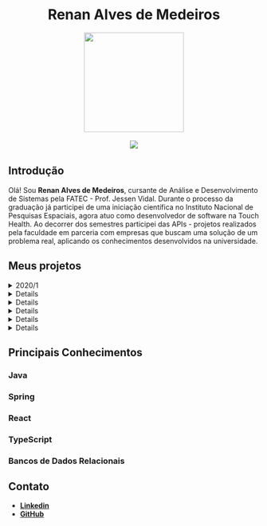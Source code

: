 <body>
  <div align="center">
    <h1>Renan Alves de Medeiros</h1>
    <kbd><img src="https://media.licdn.com/dms/image/C4D03AQEHms0ZjEXQVw/profile-displayphoto-shrink_800_800/0/1651844532134?e=1692230400&v=beta&t=JHWV7k8hwES7sfLKAe20vTd7ZRRu8aeNg55iUcasRps" width="200px" height="200px"/></kbd>
    <p><a href="https://www.linkedin.com/in/medrenan/"><img src="https://img.shields.io/badge/LinkedIn-0077B5?style=for-the-badge&logo=linkedin&logoColor=white"/></a></p>
  </div>
</body>
  
## Introdução

Olá! Sou **Renan Alves de Medeiros**, cursante de Análise e Desenvolvimento de Sistemas pela FATEC - Prof. Jessen Vidal. Durante o processo da graduação já participei de uma iniciação científica no Instituto Nacional de Pesquisas Espaciais, agora atuo como desenvolvedor de software na Touch Health. Ao decorrer dos semestres participei das APIs - projetos realizados pela faculdade em parceria com empresas que buscam uma solução de um problema real, aplicando os conhecimentos desenvolvidos na universidade.

## Meus projetos
<details>
  <summary>2020/1</summary>
  
  ### iPet App <a href="https://github.com/medrenan/ipet-app"><img src="assets/github-mark-white.png" width="25px" height="25px"></img><a>
  
  ### Parceiro Acadêmico
  FATEC - Prof. Jessen Vidal, proposto pelo professor Jean Carlos Lourenço Costa da disciplina Programação em Microinformática
  
  ### Visão do Projeto
  Desenvolver um aplicativo mobile para gerenciamento e cuidado de animais de estimação, com interface do usuário e interação com banco de dados através da leitura e persistência de dados. O aplicativo conta com cadastro de pets, doenças parasitárias, vacinas e vermifugos.
  
  ### Tecnologias Utilizadas
  
  #### MongoDB
  O banco de dados da aplicação foi construído com o MongoDB, um banco de dados não relacional orientado a documento. Ele possibilita realizar a persistência dos dados da aplicação a partir de documentos do tipo JSON e impressiona pela velocidade de processamento das transações.
  
  O MongoDB é muito vantajoso em relação a bancos de dados relacionais quando se tem um sistema com poucos recursos e que, por tratar dados diretamente como JSON, se torna um ótimo complemento à linguagem JavaScript.
  #### Express
  Express.js é um framework para aplicações baseadas em Node.js que fornece os recursos necessários para a criação de servidores web, possibilitando um design e uma construção de aplicação mais rápida e fácil.
  
  O Express.js facilita o envio e tratamento de requisições via HTTP, o que permite criar uma aplicação web de arquitetura MVC de forma simplificada com implementação de rotas e a manipulação de views e requisições. 
  
  #### React Native
  React Native é uma biblioteca Javascript criada e mantida pela Meta. Ela possibilita a criação de aplicações mobile para sistemas Android e iOS de forma nativa, renderizando código em Javascript para a linguagem de uso particular do sistema, implicando num desenvolvimento mais simples, ágil e fácil de ser mantido.
  
  Como diz o nome, React Native é baseado em outra biblioteca Javascript já muito aclamada: o React, módulo com o objetivo de facilitar o desenvolvimento interfaces de usuário em páginas web de forma dinâmica.
  
  O uso do React Native traz incontáveis benefícios para construção de aplicações mobile e ganha pontos por sua ótima performance em múltiplos sistemas de dispositivos móveis.
  
  #### Expo
  O Expo é um framework e uma plataforma para aplicações React (o que inclui o React native). Ele disponibiliza uma série de ferramentas e serviços construídos sobre plataformas nativas que auxilia no desenvolvimento, construção, implantação e iteração em ambientes Android/iOS através de uma base de códigos Javascript.
  
  Sua integração com o React Native é o que fez a plataforma ser utilizada para o deenvolvimento do projeto. Com o Expo, podemos renderizar a aplicação em qualquer celular através da leitura de um QR Code e assim acompanhar o desenvolvimento em tempo real de forma direta e com pouca configuração. 
  
  #### NodeJs
  Node.js é um software que permite a execução de códigos Javascript fora de um navegador web, que é seu interpretador padrão. É projetado para construir aplicações web escaláveis, sendo um ambiente de servidor extremamente eficiente para o desenvolvimento rápido e limpo de aplicações Javascript.
  
  Sua flexibilidade com o gerenciamento de pacotes e softwares NPM (Node Package Manager) da ao Node.js um potencial para ser utilizado em diversas situações. Além disso, é um ambiente leve pouco custoso e eficiente e conta com suporte das principais empresas na área de tecnologia, como a Google, Amazon e Microsoft.
  
  #### Contribuições Pessoais
  
  Fui responsável pelo desenvolvimento backend da aplicação. Sendo neste semestre meu primeiro contato com programação web e com diversos dos recursos utilizados, como a linguagem Javascript e o React Native, tive de aprender o uso eficiente das ferramentas da aplicação durante o próprio desenvolvimento.
  
  Como desenvolvedor back-end, construí a lógica e os serviços da aplicação com o uso das tecnologias citadas, pesquisando nas documentações e em tutoriais os diferentes tipos de implementações e os usos mais adequados ao projeto de forma com que o problema apresentado fosse resolvido de forma eficiente. Desenvolvi os serviços que se comunicam com a tela do aplicativo, com persistência, leitura, escrita e remoção de dados no banco de dados da aplicação utilizando uma arquitetura de model, view e controller.
  
  Apesar de ser desenvolvedor back-end, também contribuí com o desenvolvimento de componentes da interface do usuário, aplicando lógicas à renderização das páginas da aplicação e tratando os dados recebidos.
  
  O versionamento do projeto num repositório na nuvem, sendo utilizado o GitHub, também foi uma das minhas atribuições e da equipe. Além de contribuir com documentações necessárias para as entregas e auxiliar no gerenciamento da equipe com o uso da metodologia Kanban, veiculada pela plataforma Trello.
  
  #### Hard Skills
  
  - **Aplicação de arquitetura MVC em uma aplicação web**: Sei fazer com autonomia
  - **Desenvolvimento de aplicações back-end em Node.js**: Sei fazer com ajuda.
  - **Versionamento de repositório git**: Sei fazer com autonomia.
  - **React com HTML/CSS**: Sei fazer com autonomia.
  
  #### Soft Skills
  
  - **Comunicação**: foi fundamental para o desenvolvimento do projeto e a integração da equipe, onde todos se conheciam há pouco tempo e possuíam niveis diferentes de conhecimento. Foi necessário principalmente no pareamento dos conhecimentos do time, na organização do fluxo de desenvolviemto e nas apresentações das entregas.
  - **Resolução de problemas**: durante qualquer processo de desenvolvimento é natural que exista conflitos e problemas internos ou externos, sejam eles técnicos ou de gestão, por isso é necessários buscar formas eficientes de resolve-los. Foi fundamental durante o processo inteiro de desenvolvimento do API.
  - **Ensino/Treinamento**: como foi citado no ponto de *Comunicação*, a equipe possuia diferentes níveis de conhecimentos técnicos, por isso, o ensino e o treinamento foi vital no desenvolvimento do projeto. Como houve facilidade da minha parte no entendimento das tecnologias, que aprendi praticando e com o auxílio de outros membros da equipe, pude repassar o conhecimento adquirido treinando outros membros da equipe e auxiliando em dúvidas.
</details>

<details>
  <summary>2020/2</summary>
  
  ### eJourney <a href="https://github.com/medrenan/PI_2020.2"><img src="assets/github-mark-white.png" width="25px" height="25px"></img><a>
  
  ### Parceiro Acadêmico
  IACIT Soluções Tecnológicas
  
  ### Visão do Projeto
  Desenvolver um aplicativo de gerenciamento e controle da jornada de trabalho dos motoristas da empresa parceira de forma parametrizável, aplicando funcionalidades de planejamento, acompanhamento e controle de serviços.
  
  ### Tecnologias Utilizadas
  
  #### Java
  Java é uma linguagem de programação de paradigma orientado a objetos desenvolvida na década de 90. Uma das mais consolidadas no meio da programação, é uma linguagem de propósito geral com a intenção de ser capaz de rodar em qualquer plataforma que suporte a tecnologia, utilizando o JVM (Java Virtual Machine) como compilador da linguagem.
  
  Neste projeto utilizamos o Java para desenvolver o sistema, implementando a orientação a objetos e aproveitando a biblioteca JavaSQL pra fazer a conexão com o banco de dados da aplicação.
  
  #### PostgreSQL
  O banco de dados do sistema proposto foi construido com o PostgreSQL, um sistema gerenciador de banco de dados objeto relacional que usa e estende a linguagem SQL(Strucutred Query Language), combinando diversas características para guardar e escalar dados com segurança.
  
  A partir do código Java foi feita a conexão com o PostgreSQL utilizando a tencologia JDBC, o que permitia cadastrar, ler, atualizar e remover os dados das tabelas do banco através da lógica implementada no sistema.
  
  #### Java Swing
  A interface gráfica da aplicação foram construídas utilizando o framework Java Swing, um toolkit para Java que renderiza os componentes por conta própria compatível com o Abstract Window Toolkit, que depende do código nativo da plataforma.
  
  Como requisito do cliente, foram desenvolvidas telas de login e cadastro de novos usuários e telas de busca e cadastro de funcionários, veículos e de entregas em andamento e realizadas.
  
  Apesar de ser uma teconologia mais antiga e menos utilizada, ela traz alguns benefícios como sua gama enorme de controles de personalização e a capacidade de ser compilada em máquinas que suportem Java. No entanto, sua performance pode ser lenta devida a alta abstração do framework.
  
  #### Contribuições Pessoais
  
  Fui responsável pelo desenvolvimento backend da aplicação. Por ser o segundo semestre do curso já havia construído uma base de conhecimentos necessários para desenvolver o projeto, embora o uso de tecnologias diferentes das apresentadas anteriormente tenha dificultado o processo de desenvolvimento.
  
  Sendo responsável pelo desenvolvimento do back-end do sistema, implementei serviços de cadastro, leitura e remoção de dados coletados pela aplicação. Também prestei apoio na criação das interfaces gráficas com o Java Swing e no versionamento do projeto com a tecnologia Git.
  
  Contudo, vale acrescentar que por ser o primeiro contato com uma empresa terceira, que foi a solicitante do produto a ser entregue, o desafio foi diferente do projeto anterior pois deveríamos atender os requisitos necessários e ter uma comunicação ativa com o cliente a fim de produzir entregas de valores a cada etapa do processo, por isso ajudei a gerenciar a equipe utilizando a metodologia ágil Scrum.

<div align="center">
  
  |![image](https://user-images.githubusercontent.com/64873343/166339180-b40e3c0c-d38a-4278-9afc-2f4d90255a43.png)| 
  |:--:| 
  | *Tela de cadastro de Motoristas, renderizada com o Java Swing* |
  
</div>
  
  #### Hard Skills
  
  - **Desenvolvimento com integração a um banco de dados relacional**: Sei fazer com autonomia
  - **Desenvolvimento de aplicações back-end em Java**: Sei fazer com ajuda.
  - **Versionamento de repositório git**: Sei fazer com autonomia.
  - **Desenvolvimento de GUI com Java Swing**: Sei fazer com autonomia.
  
  #### Soft Skills
  
  - **Comunicação**: uma habilidade que está em constante desenvolvimento, e não foi diferente nesta etapa onde foi necessário apresentar o projeto para o cliente e professores avaliadores. Além de ser necessário para manter um esquema organizacional eficiente, ativo e funcional entre os integrantes da equipe. 
  - **Controle de Tempo**: por ser o primeiro projeto em parceria com um cliente real, uma empresa parceira da universidade, com prazos mais curtos para um desenvolvimento mais complexo e com mais requisitos, o controle do tempo foi necessário para cumprir com as entregas nos prazos determinados, buscando otimizar a eficiência.
</details>

<details>
  <summary>2021/1</summary>
  
  ### nEDUC <a href="https://github.com/DevSlim001/API_NEDUC"><img src="assets/github-mark-white.png" width="25px" height="25px"></img><a>
  
  ### Parceiro Acadêmico
  NESS Health
  
  ### Visão do Projeto
  Com a pandemia do COVID-19, começamos a buscar cada vez mais formas de interagir de forma segura com outras pessoas, graças a tecnologia esse relacionamento à distância não foi um problema. Hoje em dia, trabalhamos de casa, falamos com nossos familiares por chamada de vídeo, fazemos reuniões e seminários por plataformas da web. Da mesma forma que tudo se adaptou durante esse período, com a educação e o ensino não podia ser diferente.
  
  Visando estes fatores, a empresa parceira, e a FATEC de São José dos campos propôs o desafio de achar uma solução para facilitar a vida de estudantes com uma plataforma de ensino remoto com praticidade e facilidade.
  
  ### Tecnologias Utilizadas
  
  #### Spring Framework
  Spring é um framework Java amplamente utilizado pela comunidade que otimiza o processo de desenvolvimento web em Java, possibilitando um maior domínio do projeto que está sendo desenvolvido com um suporte à infraestrutura direto na aplicação, permitindo que os desenvolvedores possam se concentrar na parte lógica da aplicação, sem se preocupar com configurações de ambiente.
  
  A ferramente possui uma plenitude de funcionalidades, se destacando entre elas o Spring Data, módulo responsável pela conexão da aplicação com um banco de dados que possibilita trabalhar com mais facilidade por fazer essa integração de forma mais direta.
  
  Também é notável o Spring MVC, tecnologia que facilita o desenvolvimento Web em Java permitindo construir uma aplicação web ou API Rest de forma simples e intuitiva, gerando aplicações robustas e flexíveis.
  
  O Spring foi a tecnologia chave do projeto, utilizada para construir as rotas de integração com banco de dados e a comunicação com a interface gráfica do usuário.
  
  #### MySQL
  O banco de dados do sistema proposto foi construido com o MySQL, um sistema de gerenciamento de banco de dados, que utiliza a linguagem SQL como interface para adicionar, acessar e processar os dados de uma aplicação. É uma tecnologia rápida, confiável e simples de se utilizar.
  
  Com o MySQL gerenciamos as tabelas do banco de dados da aplicação de forma mais simples a partir do MySQL Workbench, uma interface gráfica que permite rodar scripts SQL para tratar a base de dados da aplicação.
  
  #### HTML + CSS
  A interface do usuário foi construída utilizando HTML com CSS, tecnologias de desenvolvimento front-end que renderizam os componentes de uma aplicação a partir do HTML e os estiliza com o uso de CSS. As tecnologias combinadas permitem construir páginas web responsivas e funcionais, que são diretamente interpretadas pelos navegadores.
  
  Com o uso de HTML também foi possível fazer a conexão com o controlador do sistema, a fim de direcionar botões e atalhos presentes nas telas para serviços construídos no backend da aplicação e apresentar os dados encontrados dinamicamente.
  
  #### Contribuições Pessoais
  <details>
    <summary>Product Owner</summary>
  Neste projeto pude ser o Product Owner da equipe, portanto além das responsabilidades de desenvolvedor, também fiquei responsável pelo contato direto com o cliente, apresentando o que foi construído durante a sprint e num processo contínuo de validação e negociação de prazos e requisitos. Também tive o encargo de sanar as dúvidas da equipe durante o projeto, sempre comunicando a melhor forma de seguir com o projeto de acordo com as demandas do cliente.

  Como Product Owner, construí efetivamente os recursos da metodologia Scrum para a posição, definindo o Product Backlog, gerando os gráficos de burndown e parametrizando a equipe em relação do estado de desenvolvimento para com os requisitos necessários e funcionalidades a serem entregues que foram previamente negociadas.
  </details>
  <details>
    <summary>Desnovlvedor Back-End</summary>
  
  Também atuei como desenvolvedor, principalmente no back-end da aplicação. Criando rotas de integração de serviços de processamento dos dados fornecidos pela tela. Neste projeto, principalmente, compreendi melhor aspectos importantes para um desenvolvedor web, tanto pelo contato com o produto quanto com as tecnologias empregadas e seus usos, como a construção das rotas e a definição de um banco de dados relacional funcional.
  </details>
  
<div align="center">
  
  |<img src="https://github.com/DevSlim001/API_NEDUC/blob/main/readassets/cursosview.gif" />| 
  |:--:| 
  | *Gif demonstrando o funcionamento da tela de Cursos da aplicação* |

  </div>
  
  #### Hard Skills
  
  - **Desenvolvimento Web utilizando Spring MVC**: Sei fazer com autonomia
  - **Construção de interface gráfica responsiva e funcional**: Sei fazer com autonomia.
  - **Configuração e implementaçãod de serviços de conexão com Banco de Dados utilizando Spring Data**: Sei fazer com autonomia.
  - **Construção e manutenção de Banco de Dados relacional**: Sei fazer com autonomia.
  
  #### Soft Skills
  
  - **Visão Analítica**: para compreender as demandas do cliente e traçar um trajeto efetivo e viável para facilitar o processo de desenvolvimento da equipe foi necessário aprimorar a visão analítica do projeto, uma habilidade crítica para qualquer proceso lógico a ser desenvolvido. Pude aprimorar esta habilidade de forma prática e contínua no decorrer dos Projetos Integradores, mas se provou muito necessária ao desempenhar o cargo de Product Owner.
  - **Tomada de Decisões**: muitas vezes o melhor caminho pode não ser o mais claro ou o mais fácil, portanto a tomada de decisões de forma assertiva foi uma habilidade crítica para o desenvolvimento do projeto.
  - **Habilidades Técnicas**: o estudo de novas tecnologias foi fundamental para compreender a complexidade do projeto e os requerimentos do cliente, que possuía um alto nível técnico.
</details>

<details>
  <summary>2021/2</summary>

  ### ShipsDocument <a href="https://github.com/developersapi/Sistema-Web-com-Regra-de-Negocio/tree/sprint04"><img src="assets/github-mark-white.png" width="25px" height="25px"></img><a>

  ### Parceiro Acadêmico
  Embraer
  
  ### Visão do Projeto
  O desafio do projeto foi com base em um problema real enfrentado na Embraer; na empresa toda a aeronave produzida conta com um manual operacional que demonstra o funcionamento de suas peças. No entanto, o manual é criado e mantido de forma manual, utilizando planilhas para fazer o controle do lançamento de manuais atualizados. Além desta prática necessitar de bastante tempo devido a complexidade, implica no surgimento de erros nos manuais.

  A solução foi elaborar uma aplicação desktop que, comunicando com um servidor interno da empresa, seja capaz de criar, manipular e dispor os manuais para os clientes de forma facilitada.

  Os manuais dispõem de um padrão específico adotado na empresa, chamado de Codelist: por este padrão, é realizado todo o tratamento dos repositórios de manuais para cada aeronave. Visto que uma sessão do documento de determinada operação pode precisar ser disponibilizada em outras aeronaves que utilizam a mesma peça e funcionalidade, o sistema é responsabilizado por tratar automaticamente, a partir do valor da codelist cadastrada, a geração do manual para cada aeronave.
  
  ### Tecnologias Utilizadas
  
  #### Spring Framework
  Spring é um framework Java amplamente utilizado pela comunidade que otimiza o processo de desenvolvimento web em Java, possibilitando um maior domínio do projeto que está sendo desenvolvido com um suporte à infraestrutura direto na aplicação, permitindo que os desenvolvedores possam se concentrar na parte lógica da aplicação, sem se preocupar com configurações de ambiente.
  
  A ferramente possui uma plenitude de funcionalidades, se destacando entre elas o Spring Data, módulo responsável pela conexão da aplicação com um banco de dados que possibilita trabalhar com mais facilidade por fazer essa integração de forma mais direta.
  
  Também é notável o Spring MVC, tecnologia que facilita o desenvolvimento Web em Java permitindo construir uma aplicação web ou API Rest de forma simples e intuitiva, gerando aplicações robustas e flexíveis.
  
  O Spring foi a tecnologia chave do projeto, utilizada para construir as rotas de integração com banco de dados, adotando a lógica necessária para o tratamento dos manuais, e a comunicação com a interface gráfica do usuário.
  
  #### PostgreSQL
  O banco de dados do sistema proposto foi construido com o PostgreSQL, um sistema de gerenciamento de banco de dados, que utiliza a linguagem SQL como interface para adicionar, acessar e processar os dados de uma aplicação. Foi utilizado para fazer a persistência dos dados.
  
  #### AngularJS
  A interface do usuário foi construída utilizando AngularJS, um framework front-end javascript que oferece um padrão de comopnentização de elementos HTML, facilitando o trabalho do desenvolvimento e integração das telas.

  #### Contribuições Pessoais
  
  Atuei como desenvolvedor back-end da aplicação, sendo responsável pela construção da lógica de tratamento dos dados recebidos da tela, aplicando as regras de negócio do cliente para a construção, gerencimanto e publicação dos manuais das aeronaves. Incluindo também a modelagem do banco de dados, mapeamento das entidades ORM e criação das rotas da API de controle dos manuais.
  
  #### Hard Skills
  
  - **Java Spring | Construção das entidades, serviços e controles**: sei fazer com autonomia
  - **Padrão de desing de projeto**: sei fazer com autonomia
  
  #### Soft Skills
  
  - **Levantamento de requisitos**: além do desenvolvimento, contribuí com o levantamento de requisitos da aplicação, procurando compreender a visão do cliente sobre o projeto para implementar uma solução que o atenda.
  - **Comunicação**: por ter se tratado de um projeto com um desenvolvimento conturbado, a comunicação efetiva foi chave para o trabalho da equipe.
</details>

<details>
  <summary>2022/1</summary>

  ### eFOL <a href="https://github.com/medrenan/eFol-app"><img src="assets/github-mark-white.png" width="25px" height="25px"></img><a>

  ### Parceiro Acadêmico
  Embraer
  
  ### Visão do Projeto
  O desafio do projeto foi com base em um problema real enfrentado na Embraer; mesmo após a venda de uma aeronve é necessário um controle de qualidade continuo por se tratar de um veículo onde a segurança é um ponto crítico. Com isso, certas aeronaves podem necessitar de um _recall_ ou uma alteração no funcionamento de algumas de suas ferramentas ou componentes.

  Visando uma solução para estre problema, a empresa adota a prática de emitir FOLs (Flight Operation List) para aeronaves que necessitem de manutenção devido a o mau funcionamento de algum de seus componentes. No entanto, para que o cliente acesse estes registros é necessário um extenso processo de consulta num sistema interno da empresa.

  Pensando nisso, o desafio foi criar um aplicativo que notifique cada cliente a situação atual das aeronaves que possui e permita a consulta faciltiada dos registros criados para sua aeronave.

  Foi necessário implementar:
  - Acesso aos clientes já cadastrados em uma base de dados da empresa;
  - Visualização de seus equipamentos;
  - Visualizacão das FOLs
  - Notificação de atualizações de FOLs

  Aos administradores do sistema é disponibilizado um sistema web para gerenciamento das FOLs lançadas.

  |<img src="assets/efol.gif" />| 
  |:--:| 
  | *Gif demonstrando o funcionamento da aplicação* |
  
  ### Tecnologias Utilizadas
  
  #### Spring Framework
  Spring é um framework Java amplamente utilizado pela comunidade que otimiza o processo de desenvolvimento web em Java, possibilitando um maior domínio do projeto que está sendo desenvolvido com um suporte à infraestrutura direto na aplicação, permitindo que os desenvolvedores possam se concentrar na parte lógica da aplicação, sem se preocupar com configurações de ambiente.
  
  A ferramente possui uma plenitude de funcionalidades, se destacando entre elas o Spring Data, módulo responsável pela conexão da aplicação com um banco de dados que possibilita trabalhar com mais facilidade por fazer essa integração de forma mais direta.
  
  Também é notável o Spring MVC, tecnologia que facilita o desenvolvimento Web em Java permitindo construir uma aplicação web ou API Rest de forma simples e intuitiva, gerando aplicações robustas e flexíveis.
  
  O Spring foi a tecnologia chave do projeto, utilizada para construir as rotas de integração com banco de dados, adotando a lógica necessária para o tratamento dos manuais, e a comunicação com a interface gráfica do usuário.
  
  #### PostgreSQL
  O banco de dados do sistema proposto foi construido com o PostgreSQL, um sistema de gerenciamento de banco de dados, que utiliza a linguagem SQL como interface para adicionar, acessar e processar os dados de uma aplicação. Foi utilizado para fazer a persistência dos dados.
  
  #### React Native
  A interface do usuário foi construída utilizando React Native, um framework front-end javascript para desenvolvimento mobile que oferece um padrão de comopnentização de elementos HTML, facilitando o trabalho do desenvolvimento e integração das telas além de contar com funcionalidades específicas disponíveis em um aparelho celular.

  #### Contribuições Pessoais
  
  Atuei como desenvolvedor back-end da aplicação, sendo responsável pela construção da lógica de tratamento dos dados recebidos da tela, aplicando as regras de negócio do cliente no serviço do aplicativo para: o cadastro e login dos clientes na plataforma, visualização das FOLs aplicando filtros na busca.

  No serviço do admnistrador, criei toda a lógica de cadastro e atualizações de FOLs no sistema.
  
  #### Hard Skills
  
  - **Java Spring | Construção das entidades, serviços e controles**: sei fazer com autonomia
  - **Padrão de desing de projeto**: sei fazer com autonomia
  - **React | Construção das telas do sistema de administração**:  sei fazer com autonomia
  - **React Native**: sei fazer com ajuda
  
  #### Soft Skills
  
  - **Liderança**: durante o desenvolvimento do projeto, estive liderando o time de desenvolvimento back-end que atuou para construir os serviços da aplicação
  - **Gerenciamento de Equipe**: como adotamos tecnologias novas durante este projeto, a equipe teve dificuldade em trabalhar no desenvolvimento das telas do aplicativo. Defini tarefas e prestei suporte as equipes buscando entender como funciona as ferramentas e repassar para a equipe facilitando o desenvolvimento.
</details>

<details>
<summary>2022/2</summary>
  
### SoyIA <a href="https://github.com/medrenan/SoyIA"><img src="assets/github-mark-white.png" width="25px" height="25px"></img><a>

### Parceiro Acadêmico
  VISIONA
  
### Visão do Projeto

O desafio proposto foi o de dar continuidade a um projeto desenvolvido por outra turma para a Visiona, o eSoja: um aplicativo mobile que oferece funcionalidades para donos de talhões de soja para realizar o controle de suas plantações, registrar estágios das plantações e calcular estimativas de produção. Através do aplicativo o agricultor realiza o registro da amostra das plantações para que o aplicativo estime a produção da plantação, informando manualmente a quantidade de sementes de soja de cada registro.

Visto que o processo de contagem dos grãos de soja consome muito tempo do agricultor, o desafio foi implementar uma nova funcionalidade ao projeto: a contagem automática de grãos de soja através do uso de inteligência artificial de reconhecimento de imagem.

Com isso, é necessário que o usuário apenas fotografe a planta de soja e o sistema realiza a contagem dos grãos automaticamente, de forma precisa.

  |<img src="assets/SoyIA.gif" />| 
  |:--:| 
  | *Gif demonstrando o funcionamento da aplicação* |

### Tecnologias Utilizadas

#### Tensorflow

TensorFlow é uma biblioteca de código aberto para aprendizado de máquina e desenvolvimento de redes neurais. Ela é projetada para suportar a construção e treinamento de modelos de aprendizado profundo, utilizando uma estrutura flexível baseada em grafos computacionais. O TensorFlow oferece alto desempenho e escalabilidade, permitindo o treinamento distribuído de modelos em ambientes de computação paralela, sendo uma ferramenta amplamente utilizado em projetos de inteligência artificial e pesquisa, abrangendo áreas como visão computacional, processamento de linguagem natural, reconhecimento de fala e muito mais.

#### Keras

Keras é uma biblioteca de aprendizado profundo em Python que fornece uma interface simples e eficiente para construir e treinar redes neurais. É conhecida por sua facilidade de uso e integração com outras bibliotecas, como TensorFlow, permitindo a implementação rápida de modelos complexos de aprendizado profundo.

#### Python

Python é uma linguagem de programação de alto nível e interpretada, amplamente utilizada em inteligência artificial. Sua sintaxe clara e bibliotecas como TensorFlow e scikit-learn facilitam o desenvolvimento de algoritmos de aprendizado de máquina, processamento de linguagem natural e visão computacional.

#### PostgreSQL

O banco de dados do sistema proposto foi construido com o PostgreSQL, um sistema de gerenciamento de banco de dados, que utiliza a linguagem SQL como interface para adicionar, acessar e processar os dados de uma aplicação. Foi utilizado para fazer a persistência dos dados.

#### Flask
  
Flask é uma biblioteca em Python para desenvolvimento de aplicações web. Ela é leve e fácil de usar, permitindo a criação rápida de aplicativos web simples e escaláveis. Flask fornece um conjunto de ferramentas e recursos para o roteamento de URLs, manipulação de solicitações e respostas, além de suporte a templates para renderização de páginas.
  
### Contribuições Pessoais

Neste projeto fui o Master, sendo responsável pelo gerenciamento completo da equipe, criando as tarefas e organizando os processos de desenvolvimento para realizar as entregas. No gerenciamento da equipe está incluso o controle de horas, a divisão de tarefas e responsabilidades, a facilitação da comunicação das partes do projeto e o levantamento de requisitos junto com o Product Owner.

Utilizando métodos consolidados de metodoligas ágeis como Scrum e Kanban, o processo de desenvolvimento foi controlado de forma eficiente.

Também contribuí no desenvolvimento da aplicação, auxiliando a equipe de desenvolvimento quando necessário.

### Hard Skills
- **Metodologias Ágeis | Scrum, Kanban**: sei fazer com autonomia
- **ClickUp | Ferramenta para gestão de projetos**: sei fazer com autonomia

### Soft Skills
- **Liderança**: liderando a equipe tivemos sprints eficientes com poucas dificuldades nas entregas e no processo de desenvolvimento.
- **Harmonia**: através também da liderança, auxiliei toda a equipe a trabalhar de forma harmoniosa para que não houvesse conflitos ou impedimentos durante o processo de desenvolvimento.
  
</details>

## Principais Conhecimentos
### Java
### Spring
### React
### TypeScript
### Bancos de Dados Relacionais

## Contato
  - [**Linkedin**](https://www.linkedin.com/in/medrenan/)
  - [**GitHub**](https://github.com/medrenan)
